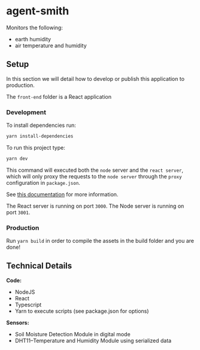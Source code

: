 # agent-smith

Monitors the following:

* earth humidity
* air temperature and humidity


## Setup

In this section we will detail how to develop or publish this application to
production.

The `front-end` folder is a React application

### Development

To install dependencies run:

```bash
yarn install-dependencies
```

To run this project type:

```bash
yarn dev
```

This command will executed both the `node` server and the `react server`, which
will only proxy the requests to the `node server` through the `proxy`
configuration in `package.json`.

See [this
documentation](https://create-react-app.dev/docs/proxying-api-requests-in-development/)
for more information.

The React server is running on port `3000`.
The Node server is running on port `3001`.

### Production

Run `yarn build` in order to compile the assets in the build folder and you are
done!

## Technical Details

**Code:**

* NodeJS
* React
* Typescript
* Yarn to execute scripts (see package.json for options)

**Sensors:**

* Soil Moisture Detection Module in digital mode
* DHT11–Temperature and Humidity Module using serialized data

